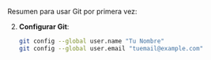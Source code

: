 Resumen para usar Git por primera vez:

2. **Configurar Git**:
   ```bash
   git config --global user.name "Tu Nombre"
   git config --global user.email "tuemail@example.com"
   ```
